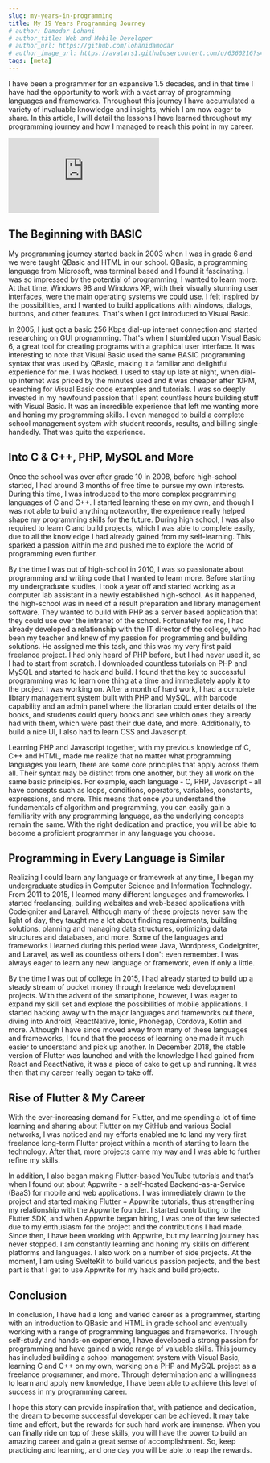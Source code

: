 ```yaml
---
slug: my-years-in-programming
title: My 19 Years Programming Journey
# author: Damodar Lohani
# author_title: Web and Mobile Developer
# author_url: https://github.com/lohanidamodar
# author_image_url: https://avatars1.githubusercontent.com/u/6360216?s=460&u=ccf757cc3aece5b674460c4909b4a77e1d5b6a19&v=4
tags: [meta]
---
```

I have been a programmer for an expansive 1.5 decades, and in that time I have had the opportunity to work with a vast array of programming languages and frameworks. Throughout this journey I have accumulated a variety of invaluable knowledge and insights, which I am now eager to share. In this article, I will detail the lessons I have learned throughout my programming journey and how I managed to reach this point in my career.

<!-- truncate -->

<div class="player">
    <iframe src="https://www.youtube.com/embed/3-hXCpR1uqc" frameborder="0" allow="accelerometer; autoplay; clipboard-write; encrypted-media; gyroscope; picture-in-picture" allowfullscreen></iframe>
</div>

## The Beginning with BASIC

My programming journey started back in 2003 when I was in grade 6 and we were taught QBasic and HTML in our school. QBasic, a programming language from Microsoft, was terminal based and I found it fascinating. I was so impressed by the potential of programming, I wanted to learn more. At that time, Windows 98 and Windows XP, with their visually stunning user interfaces, were the main operating systems we could use. I felt inspired by the possibilities, and I wanted to build applications with windows, dialogs, buttons, and other features. That's when I got introduced to Visual Basic. 

In 2005, I just got a basic 256 Kbps dial-up internet connection and started researching on GUI programming. That's when I stumbled upon Visual Basic 6, a great tool for creating programs with a graphical user interface. It was interesting to note that Visual Basic used the same BASIC programming syntax that was used by QBasic, making it a familiar and delightful experience for me. I was hooked. I used to stay up late at night, when dial-up internet was priced by the minutes used and it was cheaper after 10PM, searching for Visual Basic code examples and tutorials. I was so deeply invested in my newfound passion that I spent countless hours building stuff with Visual Basic. It was an incredible experience that left me wanting more and honing my programming skills. I even managed to build a complete school management system with student records, results, and billing single-handedly. That was quite the experience.

## Into C & C++, PHP, MySQL and More

Once the school was over after grade 10 in 2008, before high-school started, I had around 3 months of free time to pursue my own interests. During this time, I was introduced to the more complex programming languages of C and C++. I started learning these on my own, and though I was not able to build anything noteworthy, the experience really helped shape my programming skills for the future. During high school, I was also required to learn C and build projects, which I was able to complete easily, due to all the knowledge I had already gained from my self-learning. This sparked a passion within me and pushed me to explore the world of programming even further.

By the time I was out of high-school in 2010, I was so passionate about programming and writing code that I wanted to learn more. Before starting my undergraduate studies, I took a year off and started working as a computer lab assistant in a newly established high-school. As it happened, the high-school was in need of a result preparation and library management software. They wanted to build with PHP as a server based application that they could use over the intranet of the school. Fortunately for me, I had already developed a relationship with the IT director of the college, who had been my teacher and knew of my passion for programming and building solutions. He assigned me this task, and this was my very first paid freelance project. I had only heard of PHP before, but I had never used it, so I had to start from scratch. I downloaded countless tutorials on PHP and MySQL and started to hack and build. I found that the key to successful programming was to learn one thing at a time and immediately apply it to the project I was working on. After a month of hard work, I had a complete library management system built with PHP and MySQL, with barcode capability and an admin panel where the librarian could enter details of the books, and students could query books and see which ones they already had with them, which were past their due date, and more. Additionally, to build a nice UI, I also had to learn CSS and Javascript.

Learning PHP and Javascript together, with my previous knowledge of C, C++ and HTML, made me realize that no matter what programming languages you learn, there are some core principles that apply across them all. Their syntax may be distinct from one another, but they all work on the same basic principles. For example, each language - C, PHP, Javascript - all have concepts such as loops, conditions, operators, variables, constants, expressions, and more. This means that once you understand the fundamentals of algorithm and programming, you can easily gain a familiarity with any programming language, as the underlying concepts remain the same. With the right dedication and practice, you will be able to become a proficient programmer in any language you choose.

## Programming in Every Language is Similar

Realizing I could learn any language or framework at any time, I began my undergraduate studies in Computer Science and Information Technology. From 2011 to 2015, I learned many different languages and frameworks. I started freelancing, building websites and web-based applications with Codeigniter and Laravel. Although many of these projects never saw the light of day, they taught me a lot about finding requirements, building solutions, planning and managing data structures, optimizing data structures and databases, and more. Some of the languages and frameworks I learned during this period were Java, Wordpress, Codeigniter, and Laravel, as well as countless others I don't even remember. I was always eager to learn any new language or framework, even if only a little.

By the time I was out of college in 2015, I had already started to build up a steady stream of pocket money through freelance web development projects. With the advent of the smartphone, however, I was eager to expand my skill set and explore the possibilities of mobile applications. I started hacking away with the major languages and frameworks out there, diving into Android, ReactNative, Ionic, Phonegap, Cordova, Kotlin and more. Although I have since moved away from many of these languages and frameworks, I found that the process of learning one made it much easier to understand and pick up another. In December 2018, the stable version of Flutter was launched and with the knowledge I had gained from React and ReactNative, it was a piece of cake to get up and running. It was then that my career really began to take off.

## Rise of Flutter & My Career

With the ever-increasing demand for Flutter, and me spending a lot of time learning and sharing about Flutter on my GitHub and various Social networks, I was noticed and my efforts enabled me to land my very first freelance long-term Flutter project within a month of starting to learn the technology. After that, more projects came my way and I was able to further refine my skills.

In addition, I also began making Flutter-based YouTube tutorials and that’s when I found out about Appwrite - a self-hosted Backend-as-a-Service (BaaS) for mobile and web applications. I was immediately drawn to the project and started making Flutter + Appwrite tutorials, thus strengthening my relationship with the Appwrite founder. I started contributing to the Flutter SDK, and when Appwrite began hiring, I was one of the few selected due to my enthusiasm for the project and the contributions I had made. Since then, I have been working with Appwrite, but my learning journey has never stopped. I am constantly learning and honing my skills on different platforms and languages. I also work on a number of side projects. At the moment, I am using SvelteKit to build various passion projects, and the best part is that I get to use Appwrite for my hack and build projects.

## Conclusion

In conclusion, I have had a long and varied career as a programmer, starting with an introduction to QBasic and HTML in grade school and eventually working with a range of programming languages and frameworks. Through self-study and hands-on experience, I have developed a strong passion for programming and have gained a wide range of valuable skills. This journey has included building a school management system with Visual Basic, learning C and C++ on my own, working on a PHP and MySQL project as a freelance programmer, and more. Through determination and a willingness to learn and apply new knowledge, I have been able to achieve this level of success in my programming career.

I hope this story can provide inspiration that, with patience and dedication, the dream to become successful developer can be achieved. It may take time and effort, but the rewards for such hard work are immense. When you can finally ride on top of these skills, you will have the power to build an amazing career and gain a great sense of accomplishment. So, keep practicing and learning, and one day you will be able to reap the rewards.